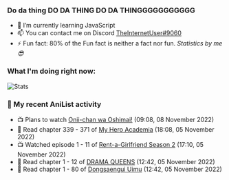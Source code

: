 ### Do da thing DO DA THING DO DA THINGGGGGGGGGGG

<!-- **TheInternetUser0/TheInternetUser0** is a ✨ _special_ ✨ repository because its `README.md` (this file) appears on your GitHub profile. -->


- 🌱 I’m currently learning JavaScript
- 📫 You can contact me on Discord [TheInternetUser#9060](https://discord.com/users/534117072796385300)
- ⚡ Fun fact: 80% of the Fun fact is neither a fact nor fun. _Statistics by me 😎_

### What I'm doing right now:
![Stats](https://discord.c99.nl/widget/theme-3/534117072796385300.png)

### 🌸 My recent AniList activity

<!-- ANILIST_ACTIVITY:start -->

-   📺 Plans to watch [Onii-chan wa Oshimai!](https://anilist.co/anime/147864) (09:08, 08 November 2022)
-   📖 Read chapter 339 - 371 of [My Hero Academia](https://anilist.co/manga/85486) (18:08, 05 November 2022)
-   📺 Watched episode 1 - 11 of [Rent-a-Girlfriend Season 2](https://anilist.co/anime/124410) (17:10, 05 November 2022)
-   📖 Read chapter 1 - 12 of [DRAMA QUEENS](https://anilist.co/manga/131769) (12:42, 05 November 2022)
-   📖 Read chapter 1 - 80 of [Dongsaengui Uimu](https://anilist.co/manga/128768) (12:42, 05 November 2022)

<!-- ANILIST_ACTIVITY:end -->
